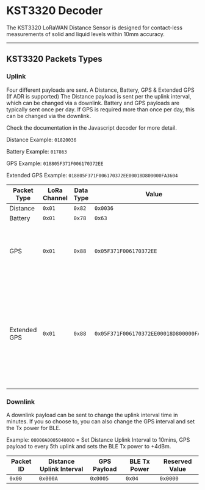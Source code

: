 # KST3320 Decoder

The KST3320 LoRaWAN Distance Sensor is designed for contact-less measurements of solid and liquid levels within 10mm accuracy. 

---

## KST3320 Packets Types

### Uplink

Four different payloads are sent. A Distance, Battery, GPS & Extended GPS (If ADR is supported) The Distance payload is sent per the uplink interval, which can be changed via a downlink. Battery and GPS payloads are typically sent once per day. If GPS is required more than once per day, this can be changed via the downlink.

Check the documentation in the Javascript decoder for more detail.

Distance Example: `01820036`

Battery Example: `017863`

GPS Example: `018805F371F006170372EE`

Extended GPS Example: `018805F371F006170372EE00018D800000FA3604`

| Packet Type  | LoRa Channel | Data Type | Value                                    | Decoded Value                                                                                                   |
|--------------|--------------|-----------|------------------------------------------|-----------------------------------------------------------------------------------------------------------------|
| Distance     | `0x01`       | `0x82`    | `0x0036`                                 | 54mm                                                                                                            |
| Battery      | `0x01`       | `0x78`    | `0x63`                                   | 99%                                                                                                             |
| GPS          | `0x01`       | `0x88`    | `0x05F371F006170372EE`                   | Lat: 39.0001°, Long: 104.7016°, Alt: 2260.30 meters                                                             |
| Extended GPS | `0x01`       | `0x88`    | `0x05F371F006170372EE00018D800000FA3604` | Lat: 39.0001°, Long: 104.7016°, Alt: 2260.30 meters, Horiz ACC: 101.760 meters, Vert ACC: 64.054 meters, SAT: 4 |


### Downlink

A downlink payload can be sent to change the uplink interval time in minutes. If you so choose to, you can also change the GPS interval and set the Tx power for BLE.

Example: `00000A0005040000` = Set Distance Uplink Interval to 10mins, GPS payload to every 5th uplink and sets the BLE Tx power to +4dBm.

| Packet ID | Distance Uplink Interval | GPS Payload | BLE Tx Power | Reserved Value |
|-----------|--------------------------|-------------|--------------|----------------|
| `0x00`    | `0x000A`                 | `0x0005`    | `0x04`       | `0x0000`       |